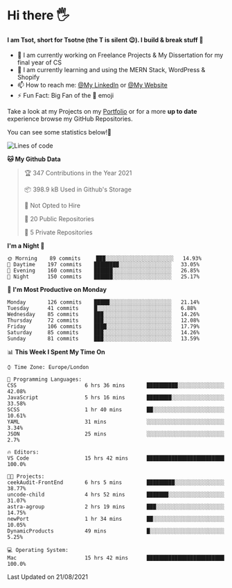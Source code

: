 # Hi there :raised_hand_with_fingers_splayed:
#### I am Tsot, short for Tsotne (the T is silent :wink:). I build & break stuff :space_invader:
- :telescope: I am currently working on Freelance Projects & My Dissertation for my final year of CS
- :seedling: I am currently learning and using the MERN Stack, WordPress & Shopify
- :mailbox: How to reach me: [@My LinkedIn](https://www.linkedin.com/in/tsotne-gvadzabia/) or [@My Website](https://tsotnegvadzabia.me/contact)
- :zap: Fun Fact: Big Fan of the :space_invader: emoji

Take a look at my Projects on my [Portfolio](https://tsotnegvadzabia.me/) or for a more **up to date** experience browse my GitHub Repositories.

You can see some statistics below!:space_invader:
<!--START_SECTION:waka-->
![Lines of code](https://img.shields.io/badge/From%20Hello%20World%20I%27ve%20Written-3.5%20million%20lines%20of%20code-blue)

**🐱 My Github Data** 

> 🏆 347 Contributions in the Year 2021
 > 
> 📦 398.9 kB Used in Github's Storage 
 > 
> 🚫 Not Opted to Hire
 > 
> 📜 20 Public Repositories 
 > 
> 🔑 5 Private Repositories  
 > 
**I'm a Night 🦉** 

```text
🌞 Morning    89 commits     ███░░░░░░░░░░░░░░░░░░░░░░   14.93% 
🌆 Daytime    197 commits    ████████░░░░░░░░░░░░░░░░░   33.05% 
🌃 Evening    160 commits    ██████░░░░░░░░░░░░░░░░░░░   26.85% 
🌙 Night      150 commits    ██████░░░░░░░░░░░░░░░░░░░   25.17%

```
📅 **I'm Most Productive on Monday** 

```text
Monday       126 commits    █████░░░░░░░░░░░░░░░░░░░░   21.14% 
Tuesday      41 commits     █░░░░░░░░░░░░░░░░░░░░░░░░   6.88% 
Wednesday    85 commits     ███░░░░░░░░░░░░░░░░░░░░░░   14.26% 
Thursday     72 commits     ███░░░░░░░░░░░░░░░░░░░░░░   12.08% 
Friday       106 commits    ████░░░░░░░░░░░░░░░░░░░░░   17.79% 
Saturday     85 commits     ███░░░░░░░░░░░░░░░░░░░░░░   14.26% 
Sunday       81 commits     ███░░░░░░░░░░░░░░░░░░░░░░   13.59%

```


📊 **This Week I Spent My Time On** 

```text
⌚︎ Time Zone: Europe/London

💬 Programming Languages: 
CSS                      6 hrs 36 mins       ██████████░░░░░░░░░░░░░░░   42.08% 
JavaScript               5 hrs 16 mins       ████████░░░░░░░░░░░░░░░░░   33.58% 
SCSS                     1 hr 40 mins        ██░░░░░░░░░░░░░░░░░░░░░░░   10.61% 
YAML                     31 mins             ░░░░░░░░░░░░░░░░░░░░░░░░░   3.34% 
JSON                     25 mins             ░░░░░░░░░░░░░░░░░░░░░░░░░   2.7%

🔥 Editors: 
VS Code                  15 hrs 42 mins      █████████████████████████   100.0%

🐱‍💻 Projects: 
ceekAudit-FrontEnd       6 hrs 5 mins        █████████░░░░░░░░░░░░░░░░   38.77% 
uncode-child             4 hrs 52 mins       ███████░░░░░░░░░░░░░░░░░░   31.07% 
astra-agroup             2 hrs 19 mins       ███░░░░░░░░░░░░░░░░░░░░░░   14.75% 
newPort                  1 hr 34 mins        ██░░░░░░░░░░░░░░░░░░░░░░░   10.05% 
DynamicProducts          49 mins             █░░░░░░░░░░░░░░░░░░░░░░░░   5.25%

💻 Operating System: 
Mac                      15 hrs 42 mins      █████████████████████████   100.0%

```


 Last Updated on 21/08/2021
<!--END_SECTION:waka-->
